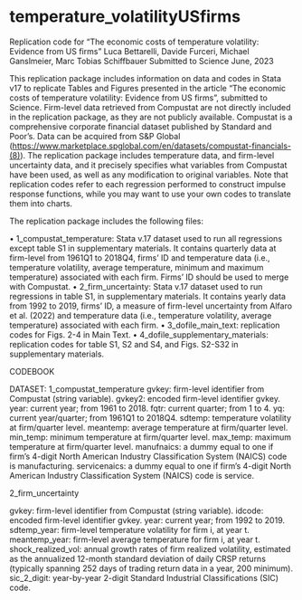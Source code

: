 # temperature_volatilityUSfirms
Replication code for “The economic costs of temperature volatility: Evidence from US firms”
Luca Bettarelli, Davide Furceri, Michael Ganslmeier, Marc Tobias Schiffbauer
Submitted to Science
June, 2023


This replication package includes information on data and codes in Stata v17 to replicate Tables and Figures presented in the article “The economic costs of temperature volatility: Evidence from US firms”, submitted to Science. Firm-level data retrieved from Compustat are not directly included in the replication package, as they are not publicly available. Compustat is a comprehensive corporate financial dataset published by Standard and Poor’s. Data can be acquired from S&P Global (https://www.marketplace.spglobal.com/en/datasets/compustat-financials-(8)). The replication package includes temperature data, and firm-level uncertainty data, and it precisely specifies what variables from Compustat have been used, as well as any modification to original variables. Note that replication codes refer to each regression performed to construct impulse response functions, while you may want to use your own codes to translate them into charts.  

The replication package includes the following files:

•	1_compustat_temperature: Stata v.17 dataset used to run all regressions except table S1 in supplementary materials. It contains quarterly data at firm-level from 1961Q1 to 2018Q4, firms’ ID and temperature data (i.e., temperature volatility, average temperature, minimum and maximum temperature) associated with each firm. Firms’ ID should be used to merge with Compustat.
•	2_firm_uncertainty: Stata v.17 dataset used to run regressions in table S1, in supplementary materials. It contains yearly data from 1992 to 2019, firms’ ID, a measure of firm-level uncertainty from Alfaro et al. (2022) and temperature data (i.e., temperature volatility, average temperature) associated with each firm.
•	3_dofile_main_text: replication codes for Figs. 2-4 in Main Text.
•	4_dofile_supplementary_materials: replication codes for table S1, S2 and S4, and Figs. S2-S32 in supplementary materials.

CODEBOOK 

DATASET: 1_compustat_temperature
gvkey: firm-level identifier from Compustat (string variable).
gvkey2: encoded firm-level identifier gvkey.
year: current year; from 1961 to 2018.
fqtr: current quarter; from 1 to 4.
yq: current year/quarter; from 1961Q1 to 2018Q4.
sdtemp: temperature volatility at firm/quarter level.
meantemp: average temperature at firm/quarter level.
min_temp: minimum temperature at firm/quarter level.
max_temp: maximum temperature at firm/quarter level.
manufnaics: a dummy equal to one if firm’s 4-digit North American Industry Classification System (NAICS) code is manufacturing.
servicenaics: a dummy equal to one if firm’s 4-digit North American Industry Classification System (NAICS) code is service.

2_firm_uncertainty

gvkey: firm-level identifier from Compustat (string variable).
idcode: encoded firm-level identifier gvkey.
year: current year; from 1992 to 2019.
sdtemp_year: firm-level temperature volatility for firm i, at year t. 
meantemp_year: firm-level average temperature for firm i, at year t.
shock_realized_vol: annual growth rates of firm realized volatility, estimated as the annualized 12-month standard deviation of daily CRSP returns (typically spanning 252 days of trading return data in a year, 200 minimum).
sic_2_digit: year-by-year 2-digit Standard Industrial Classifications (SIC) code.


